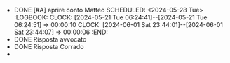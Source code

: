 - DONE [#A] aprire conto Matteo 
  SCHEDULED: <2024-05-28 Tue>
  :LOGBOOK:
  CLOCK: [2024-05-21 Tue 06:24:41]--[2024-05-21 Tue 06:24:51] =>  00:00:10
  CLOCK: [2024-06-01 Sat 23:44:01]--[2024-06-01 Sat 23:44:07] =>  00:00:06
  :END:
- DONE Risposta avvocato
- DONE Risposta Corrado
-